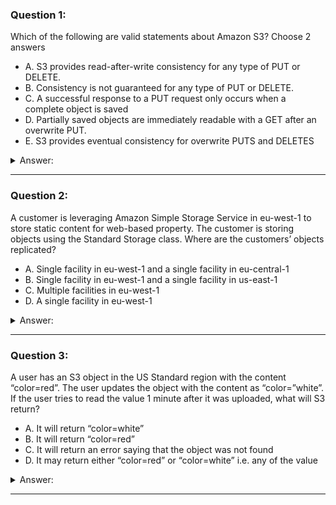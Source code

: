 ### Question 1:

Which of the following are valid statements about Amazon S3? Choose 2 answers

- A. S3 provides read-after-write consistency for any type of PUT or DELETE.
- B. Consistency is not guaranteed for any type of PUT or DELETE.
- C. A successful response to a PUT request only occurs when a complete object is saved
- D. Partially saved objects are immediately readable with a GET after an overwrite PUT.
- E. S3 provides eventual consistency for overwrite PUTS and DELETES

<details><summary>Answer:</summary><p>
[C, E]

Explanation:

Question 1@http://jayendrapatil.com/aws-s3-data-consistency-model/

</p></details><hr>

### Question 2:

A customer is leveraging Amazon Simple Storage Service in eu-west-1 to store static content for web-based property. The customer is storing objects using the Standard Storage class. Where are the customers’ objects replicated?

- A. Single facility in eu-west-1 and a single facility in eu-central-1
- B. Single facility in eu-west-1 and a single facility in us-east-1
- C. Multiple facilities in eu-west-1
- D. A single facility in eu-west-1

<details><summary>Answer:</summary><p>
[]

Explanation:

Question 2@http://jayendrapatil.com/aws-s3-data-consistency-model/

</p></details><hr>

### Question 3:

A user has an S3 object in the US Standard region with the content “color=red”. The user updates the object with the content as “color=”white”. If the user tries to read the value 1 minute after it was uploaded, what will S3 return?

- A. It will return “color=white”
- B. It will return “color=red”
- C. It will return an error saying that the object was not found
- D. It may return either “color=red” or “color=white” i.e. any of the value

<details><summary>Answer:</summary><p>
[D]

Explanation:

Question 3@http://jayendrapatil.com/aws-s3-data-consistency-model/

D: Eventual Consistency

</p></details><hr>


